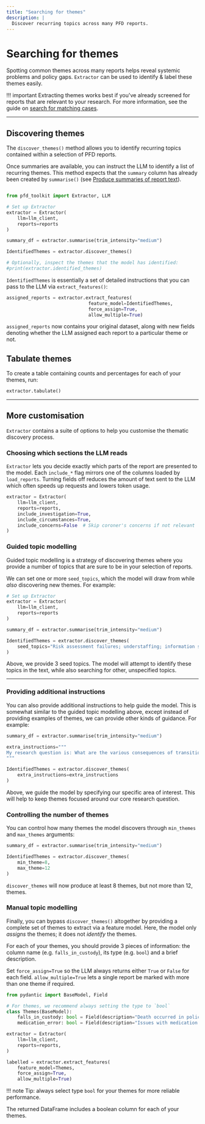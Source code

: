 ```yaml
---
title: "Searching for themes"
description: |
  Discover recurring topics across many PFD reports.
---
```


# Searching for themes

Spotting common themes across many reports helps reveal systemic problems and policy gaps. `Extractor` can be used to identify & label these themes easily.

!!! important
    Extracting themes works best if you've already screened for reports that are relevant to your research. For more information, see the guide on [search for matching cases](../screener/index.md).

---

## Discovering themes

The `discover_themes()` method allows you to identify recurring topics contained within a selection of PFD reports. 

Once summaries are available, you can instruct the LLM to identify a list of recurring themes. This method expects that the `summary` column has already been created by `summarise()` (see [Produce summaries of report text](summarising.md)).


```python

from pfd_toolkit import Extractor, LLM

# Set up Extractor
extractor = Extractor(
    llm=llm_client,
    reports=reports
)

summary_df = extractor.summarise(trim_intensity="medium")

IdentifiedThemes = extractor.discover_themes()

# Optionally, inspect the themes that the model has identified:
#print(extractor.identified_themes)
```

`IdentifiedThemes` is essentially a set of detailed instructions that you can pass to the LLM via `extract_features()`:

```python
assigned_reports = extractor.extract_features(
                              feature_model=IdentifiedThemes,
                              force_assign=True,
                              allow_multiple=True)
```

`assigned_reports` now contains your original dataset, along with new fields denoting whether the LLM assigned each report to a particular theme or not.  

## Tabulate themes

To create a table containing counts and percentages for each of your themes, run:

```python
extractor.tabulate()
```

---

## More customisation

`Extractor` contains a suite of options to help you customise the thematic discovery process.


### Choosing which sections the LLM reads

`Extractor` lets you decide exactly which parts of the report are presented to the model. Each `include_*` flag mirrors one of the columns loaded by `load_reports`. Turning fields off reduces the amount of text sent to the LLM which often speeds up requests and lowers token usage.

```python
extractor = Extractor(
    llm=llm_client,
    reports=reports,
    include_investigation=True,
    include_circumstances=True,
    include_concerns=False  # Skip coroner's concerns if not relevant
)
```

### Guided topic modelling

Guided topic modelling is a strategy of discovering themes where you provide a number of topics that are sure to be in your selection of reports. 

We can set one or more `seed_topics`, which the model will draw from while *also* discovering new themes. For example:


```python
# Set up Extractor
extractor = Extractor(
    llm=llm_client,
    reports=reports
)

summary_df = extractor.summarise(trim_intensity="medium")

IdentifiedThemes = extractor.discover_themes(
    seed_topics="Risk assessment failures; understaffing; information sharing failures"
)
```

Above, we provide 3 seed topics. The model will attempt to identify these topics in the text, while also searching for other, unspecified topics.

---

### Providing additional instructions

You can also provide additional instructions to help guide the model. This is somewhat similar to the guided topic modelling above, except instead of providing examples of themes, we can provide other kinds of guidance. For example:


```python
summary_df = extractor.summarise(trim_intensity="medium")

extra_instructions="""
My research question is: What are the various consequences of transitioning from youth to adult mental health services?"
"""

IdentifiedThemes = extractor.discover_themes(
    extra_instructions=extra_instructions
)
```

Above, we guide the model by specifying our specific area of interest. This will help to keep themes focused around our core research question. 


### Controlling the number of themes

You can control how many themes the model discovers through `min_themes` and `max_themes` arguments:

```python
summary_df = extractor.summarise(trim_intensity="medium")

IdentifiedThemes = extractor.discover_themes(
    min_theme=8,
    max_theme=12
)
```

`discover_themes` will now produce at least 8 themes, but not more than 12, themes.



### Manual topic modelling

Finally, you can bypass `discover_themes()` altogether by providing a complete set of themes to extract via a feature model. Here, the model only *assigns* the themes; it does not *identify* the themes.

For each of your themes, you should provide 3 pieces of information: the column name (e.g. `falls_in_custody`), its type (e.g. `bool`) and a brief description.

Set `force_assign=True` so the LLM always returns either `True` or `False` for each field. `allow_multiple=True` lets a single report be marked with more than one theme if required.


```python
from pydantic import BaseModel, Field

# For themes, we recommend always setting the type to `bool`
class Themes(BaseModel):
    falls_in_custody: bool = Field(description="Death occurred in police custody")
    medication_error: bool = Field(description="Issues with medication or dosing")

extractor = Extractor(
    llm=llm_client,
    reports=reports,
)

labelled = extractor.extract_features(
    feature_model=Themes,
    force_assign=True,
    allow_multiple=True)

```

!!! note
    Tip: always select type `bool` for your themes for more reliable performance.


The returned DataFrame includes a boolean column for each of your themes.

